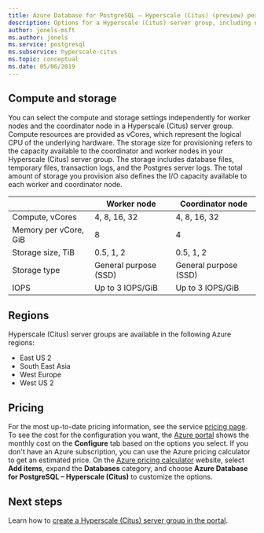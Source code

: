 ```yaml
---
title: Azure Database for PostgreSQL – Hyperscale (Citus) (preview) performance options
description: Options for a Hyperscale (Citus) server group, including node compute, storage, and regions.
author: jonels-msft
ms.author: jonels
ms.service: postgresql
ms.subservice: hyperscale-citus
ms.topic: conceptual
ms.date: 05/06/2019
---
```


## Compute and storage
 
You can select the compute and storage settings independently for
worker nodes and the coordinator node in a Hyperscale (Citus) server
group.  Compute resources are provided as vCores, which represent
the logical CPU of the underlying hardware. The storage size for
provisioning refers to the capacity available to the coordinator
and worker nodes in your Hyperscale (Citus) server group. The storage
includes  database files, temporary files, transaction logs, and
the Postgres server logs. The total amount of storage you provision
also defines the I/O capacity available to each worker and coordinator
node.
 
|                       | Worker node           | Coordinator node      |
|-----------------------|-----------------------|-----------------------|
| Compute, vCores       | 4, 8, 16, 32          | 4, 8, 16, 32          |
| Memory per vCore, GiB | 8                     | 4                     |
| Storage size, TiB     | 0.5, 1, 2             | 0.5, 1, 2             |
| Storage type          | General purpose (SSD) | General purpose (SSD) |
| IOPS                  | Up to 3 IOPS/GiB      | Up to 3 IOPS/GiB      |


## Regions
Hyperscale (Citus) server groups are available in the following Azure regions:
* East US 2
* South East Asia
* West Europe
* West US 2

## Pricing
For the most up-to-date pricing information, see the service [pricing
page](https://azure.microsoft.com/pricing/details/postgresql/). To see the cost
for the configuration you want, the [Azure
portal](https://portal.azure.com/#create/Microsoft.PostgreSQLServer) shows the
monthly cost on the **Configure** tab based on the options you select. If you
don't have an Azure subscription, you can use the Azure pricing calculator to
get an estimated price. On the [Azure pricing
calculator](https://azure.microsoft.com/en-us/pricing/calculator/) website,
select **Add items**, expand the **Databases** category, and choose **Azure
Database for PostgreSQL – Hyperscale (Citus)** to customize the options.
 
## Next steps
Learn how to [create a Hyperscale (Citus) server group in the
portal](quickstart-create-hyperscale-portal.md).
